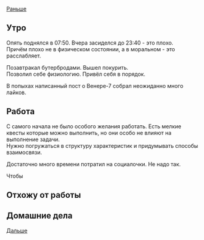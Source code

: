 [Раньше](2020.08.17.md)  
## Утро
Опять поднялся в 07:50. Вчера засиделся до 23:40 - это плохо.  
Причём плохо не в физическом состоянии, а в моральном - это расслабляет.

Позавтракал бутербродами. Вышел покурить.  
Позволил себе физиологию. Привёл себя в порядок.

В попыхах написанный пост о Венере-7 собрал неожиданно много лайков.
## Работа
С самого начала не было особого желания работать.
Есть мелкие квесты которые можно выполнить, но они особо не влияют на выполнение задачи.   
Нужно погружаться в структуру характеристик и придумывать способы взаимосвязи.

Достаточно много времени потратил на социалочки. Не надо так.

Чтобы 
## Отхожу от работы
## Домашние дела
[Дальше](2020.08.19.md)